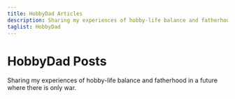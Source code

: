 ```yaml
---
title: HobbyDad Articles
description: Sharing my experiences of hobby-life balance and fatherhood
taglist: HobbyDad
---
```


# HobbyDad Posts

Sharing my experiences of hobby-life balance and fatherhood in a future where there is only war. 
